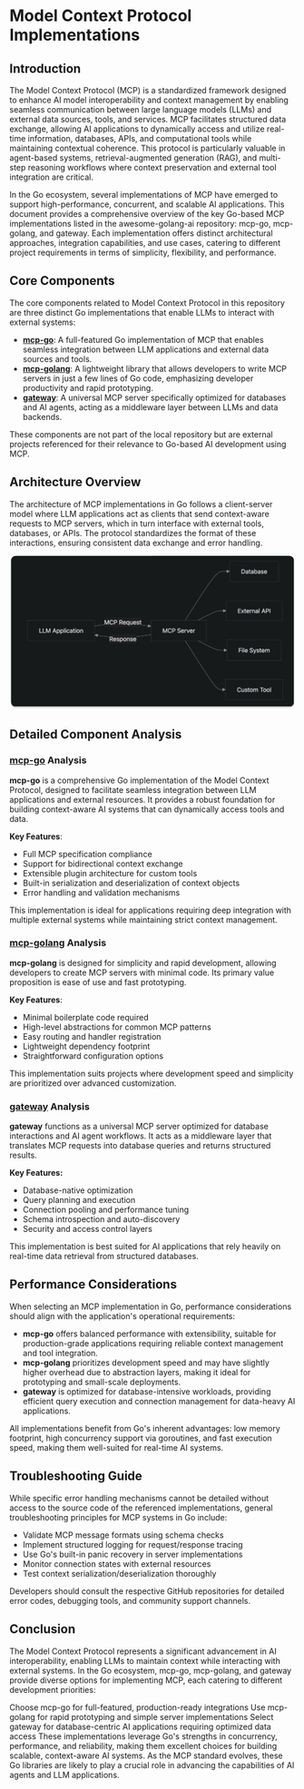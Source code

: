 # Model Context Protocol Implementations

## Introduction

The Model Context Protocol (MCP) is a standardized framework designed to enhance AI model interoperability and context management by enabling seamless communication between large language models (LLMs) and external data sources, tools, and services. MCP facilitates structured data exchange, allowing AI applications to dynamically access and utilize real-time information, databases, APIs, and computational tools while maintaining contextual coherence. This protocol is particularly valuable in agent-based systems, retrieval-augmented generation (RAG), and multi-step reasoning workflows where context preservation and external tool integration are critical.

In the Go ecosystem, several implementations of MCP have emerged to support high-performance, concurrent, and scalable AI applications. This document provides a comprehensive overview of the key Go-based MCP implementations listed in the awesome-golang-ai repository: mcp-go, mcp-golang, and gateway. Each implementation offers distinct architectural approaches, integration capabilities, and use cases, catering to different project requirements in terms of simplicity, flexibility, and performance.

## Core Components

The core components related to Model Context Protocol in this repository are three distinct Go implementations that enable LLMs to interact with external systems:

- **[mcp-go](https://github.com/mark3labs/mcp-go)**: A full-featured Go implementation of MCP that enables seamless integration between LLM applications and external data sources and tools.
- **[mcp-golang](https://github.com/metoro-io/mcp-golang)**: A lightweight library that allows developers to write MCP servers in just a few lines of Go code, emphasizing developer productivity and rapid prototyping.
- **[gateway](https://github.com/centralmind/gateway)**: A universal MCP server specifically optimized for databases and AI agents, acting as a middleware layer between LLMs and data backends.

These components are not part of the local repository but are external projects referenced for their relevance to Go-based AI development using MCP.

## Architecture Overview

The architecture of MCP implementations in Go follows a client-server model where LLM applications act as clients that send context-aware requests to MCP servers, which in turn interface with external tools, databases, or APIs. The protocol standardizes the format of these interactions, ensuring consistent data exchange and error handling.

![MCP Architecture](../images/mcp-architecture.png)

## Detailed Component Analysis

### [mcp-go](https://github.com/mark3labs/mcp-go) Analysis

**mcp-go** is a comprehensive Go implementation of the Model Context Protocol, designed to facilitate seamless integration between LLM applications and external resources. It provides a robust foundation for building context-aware AI systems that can dynamically access tools and data.

**Key Features**:

- Full MCP specification compliance
- Support for bidirectional context exchange
- Extensible plugin architecture for custom tools
- Built-in serialization and deserialization of context objects
- Error handling and validation mechanisms

This implementation is ideal for applications requiring deep integration with multiple external systems while maintaining strict context management.

### [mcp-golang](https://github.com/metoro-io/mcp-golang) Analysis

**mcp-golang** is designed for simplicity and rapid development, allowing developers to create MCP servers with minimal code. Its primary value proposition is ease of use and fast prototyping.

**Key Features**:

- Minimal boilerplate code required
- High-level abstractions for common MCP patterns
- Easy routing and handler registration
- Lightweight dependency footprint
- Straightforward configuration options

This implementation suits projects where development speed and simplicity are prioritized over advanced customization.

### [gateway](https://github.com/centralmind/gateway) Analysis

**gateway** functions as a universal MCP server optimized for database interactions and AI agent workflows. It acts as a middleware layer that translates MCP requests into database queries and returns structured results.

**Key Features:**

- Database-native optimization
- Query planning and execution
- Connection pooling and performance tuning
- Schema introspection and auto-discovery
- Security and access control layers

This implementation is best suited for AI applications that rely heavily on real-time data retrieval from structured databases.

## Performance Considerations

When selecting an MCP implementation in Go, performance considerations should align with the application's operational requirements:

- **mcp-go** offers balanced performance with extensibility, suitable for production-grade applications requiring reliable context management and tool integration.
- **mcp-golang** prioritizes development speed and may have slightly higher overhead due to abstraction layers, making it ideal for prototyping and small-scale deployments.
- **gateway** is optimized for database-intensive workloads, providing efficient query execution and connection management for data-heavy AI applications.

All implementations benefit from Go's inherent advantages: low memory footprint, high concurrency support via goroutines, and fast execution speed, making them well-suited for real-time AI systems.

## Troubleshooting Guide

While specific error handling mechanisms cannot be detailed without access to the source code of the referenced implementations, general troubleshooting principles for MCP systems in Go include:

- Validate MCP message formats using schema checks
- Implement structured logging for request/response tracing
- Use Go's built-in panic recovery in server implementations
- Monitor connection states with external resources
- Test context serialization/deserialization thoroughly

Developers should consult the respective GitHub repositories for detailed error codes, debugging tools, and community support channels.

## Conclusion

The Model Context Protocol represents a significant advancement in AI interoperability, enabling LLMs to maintain context while interacting with external systems. In the Go ecosystem, mcp-go, mcp-golang, and gateway provide diverse options for implementing MCP, each catering to different development priorities:

Choose mcp-go for full-featured, production-ready integrations
Use mcp-golang for rapid prototyping and simple server implementations
Select gateway for database-centric AI applications requiring optimized data access
These implementations leverage Go's strengths in concurrency, performance, and reliability, making them excellent choices for building scalable, context-aware AI systems. As the MCP standard evolves, these Go libraries are likely to play a crucial role in advancing the capabilities of AI agents and LLM applications.
